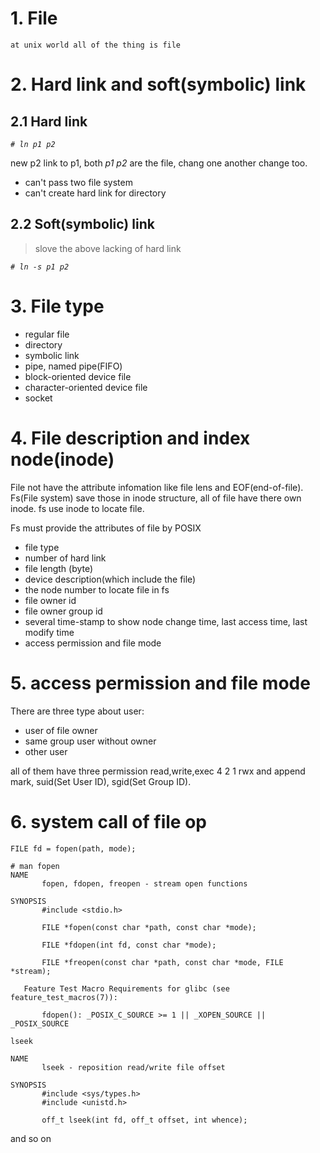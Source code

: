 # 1. File

    at unix world all of the thing is file

# 2. Hard link and soft(symbolic) link

## 2.1 Hard link

_`# ln p1 p2`_

new p2 link to p1, both _p1_ _p2_ are the file, chang one another change too.

- can't pass two file system
- can't create hard link for directory

## 2.2 Soft(symbolic) link

> slove the above lacking of hard link

_`# ln -s p1 p2`_

# 3. File type

- regular file
- directory
- symbolic link
- pipe, named pipe(FIFO)
- block-oriented device file
- character-oriented device file
- socket

# 4. File description and index node(inode)

File not have the attribute infomation like file lens and EOF(end-of-file).
Fs(File system) save those in inode structure, all of file have there own inode.
fs use inode to locate file.

Fs must provide the attributes of file by POSIX
- file type
- number of hard link
- file length (byte)
- device description(which include the file)
- the node number to locate file in fs
- file owner id
- file owner group id
- several time-stamp to show node change time, last access time, last modify time
- access permission and file mode

# 5. access permission and file mode

There are three type about user:
- user of file owner
- same group user without owner
- other user

all of them have three permission read,write,exec 4 2 1 rwx
and append mark, suid(Set User ID), sgid(Set Group ID).

# 6. system call of file op

`FILE fd = fopen(path, mode);`

```shell
# man fopen
NAME
       fopen, fdopen, freopen - stream open functions

SYNOPSIS
       #include <stdio.h>

       FILE *fopen(const char *path, const char *mode);

       FILE *fdopen(int fd, const char *mode);

       FILE *freopen(const char *path, const char *mode, FILE *stream);

   Feature Test Macro Requirements for glibc (see feature_test_macros(7)):

       fdopen(): _POSIX_C_SOURCE >= 1 || _XOPEN_SOURCE || _POSIX_SOURCE

```

`lseek`
```shell
NAME
       lseek - reposition read/write file offset

SYNOPSIS
       #include <sys/types.h>
       #include <unistd.h>

       off_t lseek(int fd, off_t offset, int whence);

```

and so on
